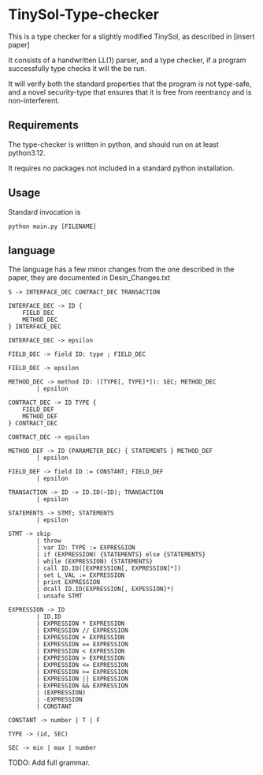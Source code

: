 # TinySol-Type-checker
This is a type checker for a slightly modified TinySol, as described in [insert paper]

It consists of a handwritten LL(1) parser, and a type checker, if a program successfully type checks it will the be run.

It will verify both the standard properties that the program is not type-safe, and a novel security-type that ensures that it is free from reentrancy and is non-interferent.


## Requirements
The type-checker is written in python, and should run on at least python3.12.

It requires no packages not included in a standard python installation.


## Usage
Standard invocation is 

```
python main.py [FILENAME]
```

## language
The language has a few minor changes from the one described in the paper, they are documented in Desin\_Changes.txt

```
S -> INTERFACE_DEC CONTRACT_DEC TRANSACTION

INTERFACE_DEC -> ID { 
	FIELD_DEC
	METHOD_DEC 
} INTERFACE_DEC

INTERFACE_DEC -> epsilon

FIELD_DEC -> field ID: type ; FIELD_DEC

FIELD_DEC -> epsilon

METHOD_DEC -> method ID: ([TYPE[, TYPE]*]): SEC; METHOD_DEC
		| epsilon

CONTRACT_DEC -> ID TYPE {
	FIELD_DEF
	METHOD_DEF
} CONTRACT_DEC

CONTRACT_DEC -> epsilon

METHOD_DEF -> ID (PARAMETER_DEC) { STATEMENTS } METHOD_DEF
		| epsilon

FIELD_DEF -> field ID := CONSTANT; FIELD_DEF 
		| epsilon

TRANSACTION -> ID -> ID.ID(~ID); TRANSACTION
		| epsilon

STATEMENTS -> STMT; STATEMENTS
		| epsilon

STMT -> skip
		| throw
		| var ID: TYPE := EXPRESSION
		| if (EXPRESSION) {STATEMENTS} else {STATEMENTS}
		| while (EXPRESSION) {STATEMENTS}
		| call ID.ID([EXPRESSION[, EXPRESSION]*])
		| set L_VAL := EXPRESSION
		| print EXPRESSION
		| dcall ID.ID(EXPRESSION[, EXPESSION]*)
		| unsafe STMT

EXPRESSION -> ID
		| ID.ID
		| EXPRESSION * EXPRESSION
		| EXPRESSION // EXPRESSION
		| EXPRESSION + EXPRESSION
		| EXPRESSION == EXPRESSION
		| EXPRESSION < EXPRESSION
		| EXPRESSION > EXPRESSION
		| EXPRESSION <= EXPRESSION
		| EXPRESSION >= EXPRESSION
		| EXPRESSION || EXPRESSION
		| EXPRESSION && EXPRESSION
		| (EXPRESSION)
		| -EXPRESSION
		| CONSTANT

CONSTANT -> number | T | F

TYPE -> (id, SEC)

SEC -> min | max | number

```
TODO: Add full grammar.
